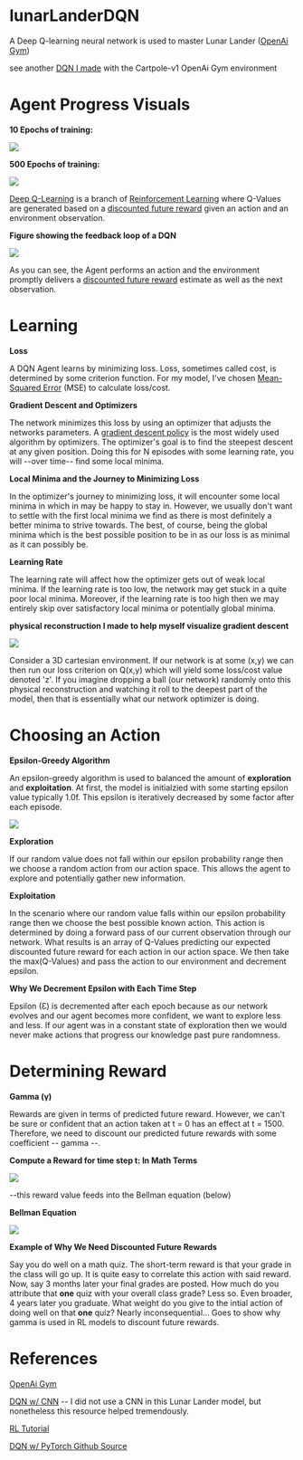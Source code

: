 # lunarLanderDQN
A Deep Q-learning neural network is used to master Lunar Lander ([OpenAi Gym](https://gym.openai.com/envs/LunarLander-v2/))

see another [DQN I made](https://github.com/JustinStitt/cartpoleDQN) with the Cartpole-v1 OpenAi Gym environment

# Agent Progress Visuals

**10 Epochs of training:**

![](visuals/untrainedGIF.gif)

**500 Epochs of training:**

![](visuals/trainedGIF.gif)

[Deep Q-Learning](https://en.wikipedia.org/wiki/Q-learning#Deep_Q-learning) is a branch of [Reinforcement Learning](https://en.wikipedia.org/wiki/Reinforcement_learning) where Q-Values are
generated based on a [discounted future reward](#determining-reward) given an action and an environment observation.

**Figure showing the feedback loop of a DQN**

![](visuals/RL_model.png)

As you can see, the Agent performs an action and the environment promptly delivers a [discounted future reward](#determining-reward) estimate as well as the next observation.

# Learning 

**Loss**

A DQN Agent learns by minimizing loss. Loss, sometimes called cost, is determined by some criterion function. For my model, I've chosen [Mean-Squared Error](https://en.wikipedia.org/wiki/Mean_squared_error) (MSE) to calculate loss/cost.

**Gradient Descent and Optimizers**

The network minimizes this loss by using an optimizer that adjusts the networks parameters. 
A [gradient descent policy](http://www.scholarpedia.org/article/Policy_gradient_methods) is the most widely used algorithm by optimizers. 
The optimizer's goal is to find the steepest descent at any given position. Doing this for N episodes with some learning rate, you will --over time-- find some local minima.

**Local Minima and the Journey to Minimizing Loss**

In the optimizer's journey to minimizing loss, it will encounter some local minima in which in may be happy to stay in. However, we usually don't want to settle with the first local minima we find as there is
most definitely a better minima to strive towards. The best, of course, being the global minima which is the best possible position to be in as our loss is as minimal as it can possibly be.

**Learning Rate**

The learning rate will affect how the optimizer gets out of weak local minima. If the learning rate is too low, the network may get stuck in a quite poor
local minima. Moreover, if the learning rate is too high then we may entirely skip over satisfactory local minima or potentially global minima.

**physical reconstruction I made to help myself visualize gradient descent**

![](visuals/physical_model.jpg)

Consider a 3D cartesian environment. If our network is at some (x,y) we can then run our loss criterion on Q(x,y)
which will yield some loss/cost value denoted 'z'. If you imagine dropping a ball (our network) randomly onto this physical reconstruction
and watching it roll to the deepest part of the model, then that is essentially what our network optimizer is doing.

# Choosing an Action

**Epsilon-Greedy Algorithm**

An epsilon-greedy algorithm is used to balanced the amount of **exploration** and **exploitation**. At first, the model is initialzied with some starting epsilon value typically 1.0f.
This epsilon is iteratively decreased by some factor after each episode.

![](visuals/epsilon_greedy_img.png)

**Exploration**

If our random value does not fall within our epsilon probability range then we choose a random action from our action space.
This allows the agent to explore and potentially gather new information.

**Exploitation**

In the scenario where our random value falls within our epsilon probability range then we choose the best possible known action.
This action is determined by doing a forward pass of our current observation through our network. What results is an array of Q-Values predicting
our expected discounted future reward for each action in our action space. We then take the max(Q-Values) and pass the action to our environment and decrement epsilon.

**Why We Decrement Epsilon with Each Time Step**

Epsilon (Ɛ) is decremented after each epoch because as our network evolves and our agent becomes more confident, we want to explore less and less.
If our agent was in a constant state of exploration then we would never make actions that progress our knowledge past pure randomness.

# Determining Reward

**Gamma (γ)**

Rewards are given in terms of predicted future reward. However, we can't be sure or confident that an action taken at
t = 0 has an effect at t = 1500. Therefore, we need to discount our predicted future rewards with some coefficient -- gamma --.

**Compute a Reward for time step t: In Math Terms**

![](visuals/discounted_future_rewards_img.png)

--this reward value feeds into the Bellman equation (below)

**Bellman Equation**

![](visuals/bellman_eq.png)

**Example of Why We Need Discounted Future Rewards**

Say you do well on a math quiz. The short-term reward is that your grade in the class will go up. It is quite easy to correlate
this action with said reward. Now, say 3 months later your final grades are posted. How much do you attribute that **one** quiz with your overall class grade?
Less so. Even broader, 4 years later you graduate. What weight do you give to the intial action of doing well on that **one** quiz? Nearly inconsequential...
Goes to show why gamma is used in RL models to discount future rewards.



# References

[OpenAi Gym](https://gym.openai.com/)

[DQN w/ CNN](https://medium.com/analytics-vidhya/deep-q-network-with-convolutional-neural-networks-c761697897df) -- I did not use a CNN in this Lunar Lander model, but nonetheless this resource helped tremendously.

[RL Tutorial](https://www.toptal.com/deep-learning/pytorch-reinforcement-learning-tutorial)

[DQN w/ PyTorch Github Source](https://github.com/philtabor/Deep-Q-Learning-Paper-To-Code)

